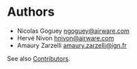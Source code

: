 # Authors
- Nicolas Goguey <ngoguey@airware.com>
- Hervé Nivon <hnivon@airware.com>
- Amaury Zarzelli <amaury.zarzelli@ign.fr>

See also [Contributors](https://github.com/airware/buzzard/graphs/contributors).
